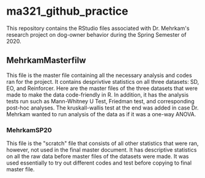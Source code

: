 # ma321_github_practice
This repository contains the RStudio files associated with Dr. Mehrkam's research project on dog-owner behavior during the 
Spring Semester of 2020.

## MehrkamMasterfilw
This file is the master file containing all the necessary analysis and codes ran for the project. 
It contains desprivtive statistics on all three datasets: SD, EO, and Reinforcer. Here are the master files of the three datasets that were
made to make the data code-friendly in R. In addition, it has the analysis tests run such as Mann-Whitney U Test, Friedman test,
and corresponding post-hoc analyses. The kruskall-wallis test at the end was added in case Dr. Mehrkam wanted to run analysis of the data
as if it was a one-way ANOVA. 

### MehrkamSP20
This file is the "scratch" file that consists of all other statistics that were ran, however, not used in the final master document. It has descriptive
statistics on all the raw data before master files of the datasets were made. It was used essentially to try out different codes and test
before copying to final master file. 
